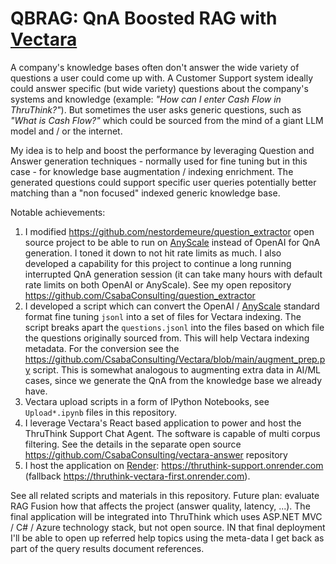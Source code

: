 # QBRAG: QnA Boosted RAG with [Vectara](https://vectara.com/)

A company's knowledge bases often don't answer the wide variety of questions a user could come up with.
A Customer Support system ideally could answer specific (but wide variety) questions about the company's systems and knowledge (example: *"How can I enter Cash Flow in ThruThink?"*). But sometimes the user asks generic questions, such as *"What is Cash Flow?"* which could be sourced from the mind of a giant LLM model and / or the internet.

My idea is to help and boost the performance by leveraging Question and Answer generation techniques - normally used for fine tuning but in this case - for knowledge base augmentation / indexing enrichment. The generated questions could support specific user queries potentially better matching than a "non focused" indexed generic knowledge base.

Notable achievements:
1. I modified https://github.com/nestordemeure/question_extractor open source project to be able to run on [AnyScale](https://www.anyscale.com/) instead of OpenAI for QnA generation. I toned it down to not hit rate limits as much. I also developed a capability for this project to continue a long running interrupted QnA generation session (it can take many hours with default rate limits on both OpenAI or AnyScale). See my open repository https://github.com/CsabaConsulting/question_extractor
2. I developed a script which can convert the OpenAI / [AnyScale](https://www.anyscale.com/) standard format fine tuning `jsonl` into a set of files for Vectara indexing. The script breaks apart the `questions.jsonl` into the files based on which file the questions originally sourced from. This will help Vectara indexing metadata. For the conversion see the https://github.com/CsabaConsulting/Vectara/blob/main/augment_prep.py script. This is somewhat analogous to augmenting extra data in AI/ML cases, since we generate the QnA from the knowledge base we already have.
3. Vectara upload scripts in a form of IPython Notebooks, see `Upload*.ipynb` files in this repository.
4. I leverage Vectara's React based application to power and host the ThruThink Support Chat Agent. The software is capable of multi corpus filtering. See the details in the separate open source https://github.com/CsabaConsulting/vectara-answer repository
5. I host the application on [Render](https://render.com/): https://thruthink-support.onrender.com (fallback https://thruthink-vectara-first.onrender.com).

See all related scripts and materials in this repository.
Future plan: evaluate RAG Fusion how that affects the project (answer quality, latency, ...).
The final application will be integrated into ThruThink which uses ASP.NET MVC / C# / Azure technology stack, but not open source. IN that final deployment I'll be able to open up referred help topics using the meta-data I get back as part of the query results document references.
